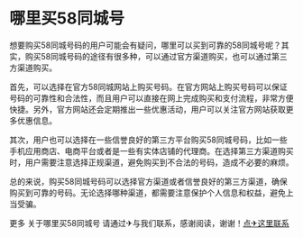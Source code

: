 # 哪里买58同城号

想要购买58同城号码的用户可能会有疑问，哪里可以买到可靠的58同城号呢？其实，购买58同城号码的途径有很多种，可以通过官方渠道购买，也可以通过第三方渠道购买。

首先，可以选择在官方58同城网站上购买号码。在官方网站上购买号码可以保证号码的可靠性和合法性，而且用户可以直接在网上完成购买和支付流程，非常方便快捷。另外，官方网站还会定期推出一些优惠活动，用户可以关注官方网站获取更多优惠信息。

其次，用户也可以选择在一些信誉良好的第三方平台购买58同城号码，比如一些手机应用商店、电商平台或者是一些有实体店铺的代理商。在选择第三方渠道购买时，用户需要注意选择正规渠道，避免购买到不合法的号码，造成不必要的麻烦。

总的来说，购买58同城号码可以选择官方渠道或者信誉良好的第三方渠道，确保购买到可靠的号码。无论选择哪种渠道，都需要注意保护个人信息和权益，避免上当受骗。

更多 关于哪里买58同城号 请通过✈与我们联系，感谢阅读，谢谢！[点✈这里联系](https://b.k02.cc)